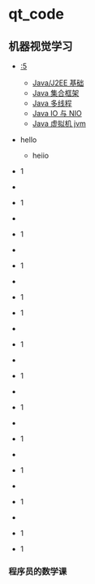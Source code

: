 # qt_code
## 机器视觉学习
- [:5](#程序员的数学课)
  - [Java/J2EE 基础](#javaj2ee-基础)
  - [Java 集合框架](#java-集合框架)
  - [Java 多线程](#java-多线程)
  - [Java IO 与 NIO](#java-io-与-nio)
  - [Java 虚拟机 jvm](#java-虚拟机-jvm) 
- hello
	 - heiio



- 1
- 
- 1
- 
- 1
- 
- 1
- 
- 1
- 1
- 
- 1
- 
- 1
- 
- 1
- 
- 1
- 
- 1
- 
- 1
- 
- 1
- 1
### 程序员的数学课
